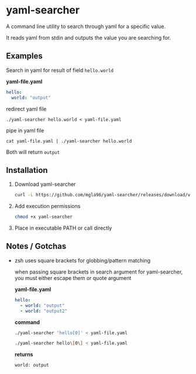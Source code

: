 # yaml-searcher
A command line utility to search through yaml for a specific value. 

It reads yaml from stdin and outputs the value you are searching for.

## Examples

Search in yaml for result of field `hello.world`

**yaml-file.yaml**
```yaml
hello:
  world: "output"
```

redirect yaml file
```
./yaml-searcher hello.world < yaml-file.yaml
```

pipe in yaml file
```
cat yaml-file.yaml | ./yaml-searcher hello.world
```

Both will return `output`

## Installation

1. Download yaml-searcher

    ```bash
    curl -L https://github.com/mgla96/yaml-searcher/releases/download/v0.1.2/yaml-searcher > yaml-searcher
    ```

2. Add execution permissions

    ```bash
    chmod +x yaml-searcher
    ```

3. Place in executable PATH or call directly

## Notes / Gotchas

* zsh uses square brackets for globbing/pattern matching

  when passing square brackets in search argument for yaml-searcher, you must either escape them or quote argument

  **yaml-file.yaml**
  ```yaml
  hello:
    - world: "output"
    - world: "output2"
  ```

  **command**
  ```bash
  ./yaml-searcher 'hello[0]' < yaml-file.yaml
  ```
  ```bash
  ./yaml-searcher hello\[0\] < yaml-file.yaml
  ```
  **returns**
  ```bash
  world: output
  ```
